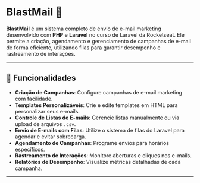 # BlastMail 📧

**BlastMail** é um sistema completo de envio de e-mail marketing desenvolvido com **PHP** e **Laravel** no curso de Laravel da Rocketseat. Ele permite a criação, agendamento e gerenciamento de campanhas de e-mail de forma eficiente, utilizando filas para garantir desempenho e rastreamento de interações.

---

## 🚀 Funcionalidades

- **Criação de Campanhas**: Configure campanhas de e-mail marketing com facilidade.
- **Templates Personalizáveis**: Crie e edite templates em HTML para personalizar seus e-mails.
- **Controle de Listas de E-mails**: Gerencie listas manualmente ou via upload de arquivos `.csv`.
- **Envio de E-mails com Filas**: Utilize o sistema de filas do Laravel para agendar e evitar sobrecarga.
- **Agendamento de Campanhas**: Programe envios para horários específicos.
- **Rastreamento de Interações**: Monitore aberturas e cliques nos e-mails.
- **Relatórios de Desempenho**: Visualize métricas detalhadas de cada campanha.

---